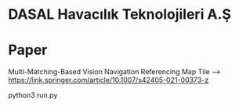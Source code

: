 # DASAL Havacılık Teknolojileri A.Ş
# Paper
Multi-Matching-Based Vision Navigation Referencing Map Tile --> https://link.springer.com/article/10.1007/s42405-021-00373-z

python3 run.py


